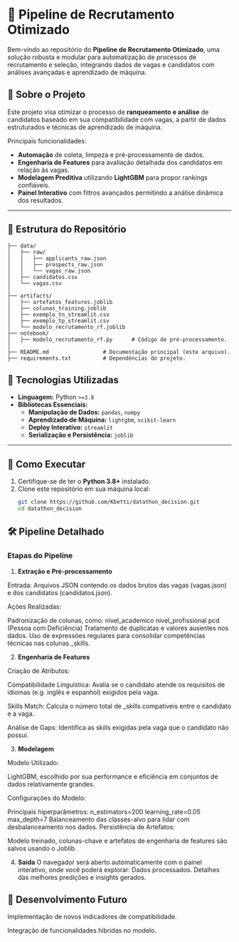 # 📌 Pipeline de Recrutamento Otimizado

Bem-vindo ao repositório do **Pipeline de Recrutamento Otimizado**, uma solução robusta e modular para automatização de processos de recrutamento e seleção, integrando dados de vagas e candidatos com análises avançadas e aprendizado de máquina.

## 📝 Sobre o Projeto

Este projeto visa otimizar o processo de **ranqueamento e análise** de candidatos baseado em sua compatibilidade com vagas, a partir de dados estruturados e técnicas de aprendizado de máquina. 

Principais funcionalidades:
- **Automação** de coleta, limpeza e pré-processamento de dados.
- **Engenharia de Features** para avaliação detalhada dos candidatos em relação às vagas.
- **Modelagem Preditiva** utilizando **LightGBM** para propor rankings confiáveis.
- **Painel Interativo** com filtros avançados permitindo a análise dinâmica dos resultados.

---

## 📂 Estrutura do Repositório

```plaintext
├── data/
│   ├── raw/
│   │   ├── applicants_raw.json
│   │   ├── prospects_raw.json
│   │   └── vagas_raw.json
│   ├── candidatos.csv
│   └── vagas.csv
│
├── artifacts/
│   ├── artefatos_features.joblib
│   ├── colunas_training.joblib
│   ├── exemplo_tn_streamlit.csv
│   ├── exemplo_tp_streamlit.csv
│   └── modelo_recrutamento_rf.joblib
├── notebook/
│   ├── modelo_recrutamento_rf.py      # Código de pré-processamento.
│
├── README.md                 # Documentação principal (este arquivo).
├── requirements.txt          # Dependências do projeto.

```

## 🔧 Tecnologias Utilizadas
- **Linguagem:** Python `>=3.8`
- **Bibliotecas Essenciais:**
  - **Manipulação de Dados:** `pandas`, `numpy`
  - **Aprendizado de Máquina:** `lightgbm`, `scikit-learn`
  - **Deploy Interativo:** `streamlit`
  - **Serialização e Persistência:** `joblib`

---

## 🚀 Como Executar

1. Certifique-se de ter o **Python 3.8+** instalado.
2. Clone este repositório em sua máquina local:
   ```bash
   git clone https://github.com/Kbetti/datathon_decision.git
   cd datathon_decision

## 🛠️ Pipeline Detalhado


### Etapas do Pipeline
1. **Extração e Pré-processamento**
   
Entrada:
Arquivos JSON contendo os dados brutos das vagas (vagas.json) e dos candidatos (candidatos.json).


Ações Realizadas:

Padronização de colunas, como:
nivel_academico
nivel_profissional
pcd (Pessoa com Deficiência)
Tratamento de duplicatas e valores ausentes nos dados.
Uso de expressões regulares para consolidar competências técnicas nas colunas _skills.

2. **Engenharia de Features**

   
Criação de Atributos:

Compatibilidade Linguística: Avalia se o candidato atende os requisitos de idiomas (e.g. inglês e espanhol) exigidos pela vaga.

Skills Match: Calcula o número total de _skills compatíveis entre o candidato e a vaga.

Análise de Gaps: Identifica as skills exigidas pela vaga que o candidato não possui.


3. **Modelagem**

   
Modelo Utilizado:

LightGBM, escolhido por sua performance e eficiência em conjuntos de dados relativamente grandes.

Configurações do Modelo:

Principais hiperparâmetros:
n_estimators=200
learning_rate=0.05
max_depth=7
Balanceamento das classes-alvo para lidar com desbalanceamento nos dados.
Persistência de Artefatos:

Modelo treinado, colunas-chave e artefatos de engenharia de features são salvos usando o Joblib.

4. **Saída**
O navegador será aberto automaticamente com o painel interativo, onde você poderá explorar:
Dados processados.
Detalhes das melhores predições e insights gerados.

## 📌 Desenvolvimento Futuro

Implementação de novos indicadores de compatibilidade.

Integração de funcionalidades híbridas no modelo.

